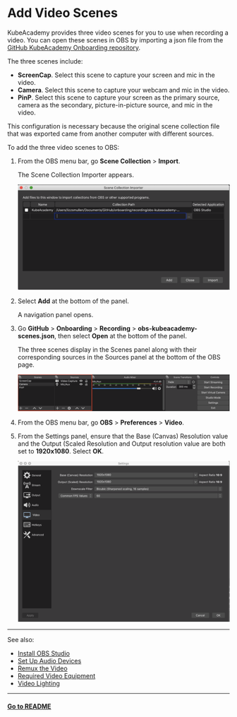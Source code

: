 # Add Video Scenes

KubeAcademy provides three video scenes for you to use when recording a video. You can open these scenes in OBS by importing a json file from the [GitHub KubeAcademy Onboarding repository](https://github.com/kube-academy/onboarding/tree/main/recording).

The three scenes include:

- **ScreenCap**. Select this scene to capture your screen and mic in the video.
- **Camera**. Select this scene to capture your webcam and mic in the video.
- **PinP**. Select this scene to capture your screen as the primary source, camera as the secondary, picture-in-picture source, and mic in the video.

This configuration is necessary because the original scene collection file that was exported came from another computer with different sources.

To add the three video scenes to OBS:

1. From the OBS menu bar, go **Scene Collection** > **Import**.

   The Scene Collection Importer appears.

   ![Scene Collection Importer](./images/scene-collection-importer.png)

2. Select **Add** at the bottom of the panel. 

   A navigation panel opens. 

3. Go **GitHub** > **Onboarding** > **Recording** > **obs-kubeacademy-scenes.json**, then select **Open** at the bottom of the panel.

   The three scenes display in the Scenes panel along with their corresponding sources in the Sources panel at the bottom of the OBS page. 

   ![Scenes and Sources panels](./images/scenes-and-sources-panel.png)
   
4. From the OBS menu bar, go **OBS** > **Preferences** > **Video**. 

5. From the Settings panel, ensure that the Base (Canvas) Resolution value and the Output (Scaled Resolution and Output resolution value are both set to **1920x1080**. Select **OK**.

   ![video settings](./images/video-settings-panel.png)

----
See also:

- [Install OBS Studio](install-obs-studio.md)
- [Set Up Audio Devices](audio-device-setup.md)
- [Remux the Video](remux-the-video.md)
- [Required Video Equipment](../contributor-onboarding/required-video-equipment.md)
- [Video Lighting](../contributor-onboarding/video-lighting.md)

----
#### **[Go to README](../README.md)** 